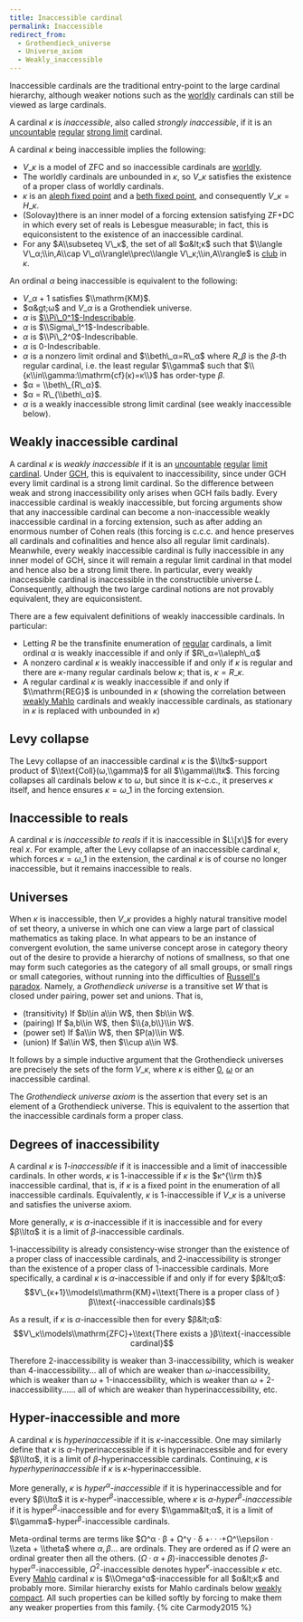 ```yaml
---
title: Inaccessible cardinal
permalink: Inaccessible
redirect_from:
  - Grothendieck_universe
  - Universe_axiom
  - Weakly_inaccessible
---
```

  
Inaccessible cardinals are the traditional entry-point to the large
cardinal hierarchy, although weaker notions such as the
[worldly](Worldly "Worldly")
cardinals can still be viewed as large cardinals.

A cardinal $κ$ is *inaccessible*, also called *strongly
inaccessible*, if it is an
<a href="Uncountable" class="mw-redirect" title="Uncountable">uncountable</a>
<a href="Regular" class="mw-redirect" title="Regular">regular</a>
<a href="Strong_limit" class="mw-redirect" title="Strong limit">strong limit</a>
cardinal.

A cardinal $κ$ being inaccessible implies the following:

-   $V\_κ$ is a model of ZFC and so inaccessible cardinals are
    [worldly](Worldly "Worldly").
-   The worldly cardinals are unbounded in $κ$, so $V\_κ$
    satisfies the existence of a proper class of worldly cardinals.
-   $κ$ is an
    <a href="Aleph_fixed_point" class="mw-redirect" title="Aleph fixed point">aleph fixed point</a>
    and a
    <a href="Beth_fixed_point" class="mw-redirect" title="Beth fixed point">beth fixed point</a>,
    and consequently $V\_κ=H\_κ$.
-   (Solovay)there is an inner model of a forcing extension satisfying
    ZF+DC in which every set of reals is Lebesgue measurable; in fact,
    this is equiconsistent to the existence of an inaccessible cardinal.
-   For any $A\\subseteq V\_κ$, the set of all
    $α&lt;κ$ such that $\\langle V\_α;\\in,A\\cap
    V\_α\\rangle\\prec\\langle V\_κ;\\in,A\\rangle$ is
    [club](Club "Club") in
    $κ$.

An ordinal $α$ being inaccessible is equivalent to the following:

-   $V\_{α+1}$ satisfies $\\mathrm{KM}$.
-   $α&gt;ω$ and $V\_α$ is a Grothendiek universe.
-   $α$ is
    [$\\Pi\_0^1$-Indescribable](Indescribable "Indescribable").
-   $α$ is $\\Sigma\_1^1$-Indescribable.
-   $α$ is $\\Pi\_2^0$-Indescribable.
-   $α$ is $0$-Indescribable.
-   $α$ is a nonzero limit ordinal and
    $\\beth\_α=R\_α$ where $R\_β$ is the $β$-th
    regular cardinal, i.e. the least regular $\\gamma$ such that
    $\\{κ\\in\\gamma:\\mathrm{cf}(κ)=κ\\}$ has
    order-type $β$.
-   $α = \\beth\_{R\_α}$.
-   $α = R\_{\\beth\_α}$.
-   $α$ is a weakly inaccessible strong limit cardinal (see weakly
    inaccessible below).


## Weakly inaccessible cardinal

A cardinal $κ$ is *weakly inaccessible* if it is an
<a href="Uncountable" class="mw-redirect" title="Uncountable">uncountable</a>
<a href="Regular" class="mw-redirect" title="Regular">regular</a>
<a href="Limit_cardinal" class="mw-redirect" title="Limit cardinal">limit cardinal</a>.
Under
<a href="GCH" class="mw-redirect" title="GCH">GCH</a>,
this is equivalent to inaccessibility, since under GCH every limit
cardinal is a strong limit cardinal. So the difference between weak and
strong inaccessibility only arises when GCH fails badly. Every
inaccessible cardinal is weakly inaccessible, but forcing arguments show
that any inaccessible cardinal can become a non-inaccessible weakly
inaccessible cardinal in a forcing extension, such as after adding an
enormous number of Cohen reals (this forcing is c.c.c. and hence
preserves all cardinals and cofinalities and hence also all regular
limit cardinals). Meanwhile, every weakly inaccessible cardinal is fully
inaccessible in any inner model of GCH, since it will remain a regular
limit cardinal in that model and hence also be a strong limit there. In
particular, every weakly inaccessible cardinal is inaccessible in the
constructible universe $L$. Consequently, although the two large
cardinal notions are not provably equivalent, they are equiconsistent.

There are a few equivalent definitions of weakly inaccessible cardinals.
In particular:

-   Letting $R$ be the transfinite enumeration of
    <a href="Regular" class="mw-redirect" title="Regular">regular</a>
    cardinals, a limit ordinal $α$ is weakly inaccessible if and
    only if $R\_α=\\aleph\_α$
-   A nonzero cardinal $κ$ is weakly inaccessible if and only if
    $κ$ is regular and there are $κ$-many regular cardinals
    below $κ$; that is, $κ=R\_κ$.
-   A regular cardinal $κ$ is weakly inaccessible if and only if
    $\\mathrm{REG}$ is unbounded in $κ$ (showing the correlation
    between [weakly
    Mahlo](Mahlo "Mahlo")
    cardinals and weakly inaccessible cardinals, as stationary in
    $κ$ is replaced with unbounded in $κ$)

## Levy collapse

The Levy collapse of an inaccessible cardinal $κ$ is the
$\\ltκ$-support product of $\\text{Coll}(ω,\\gamma)$ for all
$\\gamma\\ltκ$. This forcing collapses all cardinals below
$κ$ to $ω$, but since it is $κ$-c.c., it preserves
$κ$ itself, and hence ensures $κ=ω\_1$ in the forcing
extension.

## Inaccessible to reals

A cardinal $κ$ is *inaccessible to reals* if it is inaccessible in
$L\[x\]$ for every real $x$. For example, after the Levy collapse of an
inaccessible cardinal $κ$, which forces $κ=ω\_1$ in
the extension, the cardinal $κ$ is of course no longer
inaccessible, but it remains inaccessible to reals.

## Universes

When $κ$ is inaccessible, then $V\_κ$ provides a highly
natural transitive model of set theory, a universe in which one can view
a large part of classical mathematics as taking place. In what appears
to be an instance of convergent evolution, the same universe concept
arose in category theory out of the desire to provide a hierarchy of
notions of smallness, so that one may form such categories as the
category of all small groups, or small rings or small categories,
without running into the difficulties of [Russell's
paradox](Russell%27s_paradox "Russell's paradox").
Namely, a *Grothendieck universe* is a transitive set $W$ that is closed
under pairing, power set and unions. That is,

-   (transitivity) If $b\\in a\\in W$, then $b\\in W$.
-   (pairing) If $a,b\\in W$, then $\\{a,b\\}\\in W$.
-   (power set) If $a\\in W$, then $P(a)\\in W$.
-   (union) If $a\\in W$, then $\\cup a\\in W$.

It follows by a simple inductive argument that the Grothendieck
universes are precisely the sets of the form $V\_κ$, where
$κ$ is either
[$0$](Zero "Zero"),
[$ω$](Omega "Omega")
or an inaccessible cardinal.

The *Grothendieck universe axiom* is the assertion that every set is an
element of a Grothendieck universe. This is equivalent to the assertion
that the inaccessible cardinals form a proper class.

## Degrees of inaccessibility

A cardinal $κ$ is *$1$-inaccessible* if it is inaccessible and a
limit of inaccessible cardinals. In other words, $κ$ is
$1$-inaccessible if $κ$ is the $κ^{\\rm th}$ inaccessible
cardinal, that is, if $κ$ is a fixed point in the enumeration of
all inaccessible cardinals. Equivalently, $κ$ is $1$-inaccessible
if $V\_κ$ is a universe and satisfies the universe axiom.

More generally, $κ$ is $α$-inaccessible if it is
inaccessible and for every $β\\ltα$ it is a limit of
$β$-inaccessible cardinals.

$1$-inaccessibility is already consistency-wise stronger than the
existence of a proper class of inaccessible cardinals, and
$2$-inaccessibility is stronger than the existence of a proper class of
$1$-inaccessible cardinals. More specifically, a cardinal $κ$ is
$α$-inaccessible if and only if for every $β&lt;α$:
$$V\_{κ+1}\\models\\mathrm{KM}+\\text{There is a proper class of
}β\\text{-inaccessible cardinals}$$

As a result, if $κ$ is $α$-inaccessible then for every
$β&lt;α$: $$V\_κ\\models\\mathrm{ZFC}+\\text{There
exists a }β\\text{-inaccessible cardinal}$$

Therefore $2$-inaccessibility is weaker than $3$-inaccessibility, which
is weaker than $4$-inaccessibility... all of which are weaker than
$ω$-inaccessibility, which is weaker than
$ω+1$-inaccessibility, which is weaker than
$ω+2$-inaccessibility...... all of which are weaker than
hyperinaccessibility, etc.

## Hyper-inaccessible and more

A cardinal $κ$ is *hyperinaccessible* if it is
$κ$-inaccessible. One may similarly define that $κ$ is
$α$-hyperinaccessible if it is hyperinaccessible and for every
$β\\ltα$, it is a limit of $β$-hyperinaccessible
cardinals. Continuing, $κ$ is *hyperhyperinaccessible* if
$κ$ is $κ$-hyperinaccessible.

More generally, $κ$ is *hyper${}^α$-inaccessible* if it is
hyperinaccessible and for every $β\\ltα$ it is
$κ$-hyper${}^β$-inaccessible, where $κ$ is
*$α$-hyper${}^β$-inaccessible* if it is
hyper${}^β$-inaccessible and for every $\\gamma&lt;α$, it is
a limit of $\\gamma$-hyper${}^β$-inaccessible cardinals.

Meta-ordinal terms are terms like $Ω^α · β + Ω^γ · δ +· · ·+Ω^\\epsilon
· \\zeta + \\theta$ where $α, β...$ are ordinals. They are ordered as if
$Ω$ were an ordinal greater then all the others. $(Ω · α +
β)$-inaccessible denotes $β$-hyper${}^α$-inaccessible,
$Ω^2$-inaccessible denotes hyper${}^κ$-inaccessible $κ$ etc.
Every
[Mahlo](Mahlo "Mahlo")
cardinal $κ$ is $\\Omega^α$-inaccessible for all $α&lt;κ$
and probably more. Similar hierarchy exists for Mahlo cardinals below
[weakly
compact](Weakly_compact "Weakly compact").
All such properties can be killed softly by forcing to make them any
weaker properties from this
family. {% cite Carmody2015 %}
